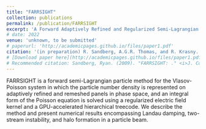 ```yaml
---
title: "FARRSIGHT"
collection: publications
permalink: /publication/FARRSIGHT
excerpt: 'A Forward Adaptively Refined and Regularized Semi-Lagrangian Integral GPU- and Hierarchical Tree-code-accelerated method for the Vlasov-Poisson system.'
# date: 2022
venue: 'unknown, to be submitted'
# paperurl: 'http://academicpages.github.io/files/paper1.pdf'
citation: '(in preparation) R. Sandberg, A.G.R. Thomas, and R. Krasny. &quot;FARRSIGHT: A Forward Adaptively Refined and Regularized Semi-Lagrangian Integral GPU- and Hierarchical Tree-code-accelerated method for the Vlasov-Poisson system.&quot;'
# [Download paper here](http://academicpages.github.io/files/paper1.pdf)
# Recommended citation: Sandberg, Ryan. (2009). "FARRSIGHT: ." <i>J. Comp. Phys.</i>. 1(1).
---
```

FARRSIGHT is a forward semi-Lagrangian particle method for the
Vlasov-Poisson system in which the particle number density 
is represented on adaptively refined and remeshed panels in phase space,
and an integral form of the Poisson equation is solved using a regularized electric field kernel
and a GPU-accelerated hierarchical treecode.
We describe the method and present numerical results encompassing
Landau damping,
two-stream instability,
and
halo formation in a particle beam.

